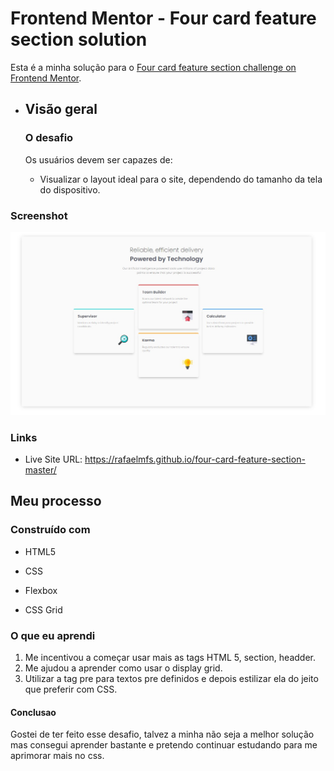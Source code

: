 # Frontend Mentor - Four card feature section solution

Esta é a minha solução para o [Four card feature section challenge on Frontend Mentor](https://www.frontendmentor.io/challenges/four-card-feature-section-weK1eFYK). 



- ## Visão geral

  ### O desafio

  Os usuários devem ser capazes de:

  - Visualizar o layout ideal para o site, dependendo do tamanho da tela do dispositivo.

### Screenshot

![](./screenshot.jpg)



### Links

- Live Site URL: https://rafaelmfs.github.io/four-card-feature-section-master/

## Meu processo

### Construído com

- HTML5

- CSS 

- Flexbox

- CSS Grid

  

### O que eu aprendi

1. Me incentivou a começar usar mais as tags HTML 5, section, headder.
2. Me ajudou a aprender como usar o display grid.
3. Utilizar a tag pre para textos pre definidos e depois estilizar ela do jeito que preferir com CSS.



#### Conclusao

Gostei de ter feito esse desafio, talvez a minha não seja a melhor solução mas consegui aprender bastante e pretendo continuar estudando para me aprimorar mais no css.



